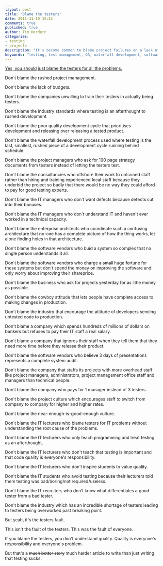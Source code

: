 ```yaml
---
layout: post
title: "Blame the testers"
date: 2011-11-19 19:15
comments: true
published: true
author: Tim Hordern
categories: 
- testing
- projects
description: "It's become common to blame project failures on a lack of testing. There's more to it than that."
keywords: "testing, test management, QA, waterfall development, software project failures, project management, enterprise software development, software industry, computer science education"
---
```


[Yes, you should just blame the testers for all the problems.](http://www.theage.com.au/it-pro/security-it/security-breaches-the-result-of-sloppy-testing-20111109-1n6po.html)

Don't blame the rushed project management.

Don't blame the lack of budgets.

Don't blame the companies unwilling to train their testers in actually being testers.

Don't blame the industry standards where testing is an afterthought to rushed development.

Don't blame the poor quality development cycle that prioritises development and releasing over releasing a tested product.

Don't blame the waterfall development process used where testing is the last, smallest, rushed piece of a development cycle running behind schedule.

Don't blame the project managers who ask for 100 page strategy documents from testers instead of letting the testers test.

Don't blame the consultancies who offshore their work to untrained staff rather than hiring and training experienced local staff because they underbid the project so badly that there would be no way they could afford to pay for good testing experts.

Don't blame the IT managers who don't want defects because defects cut into their bonuses.

Don't blame the IT managers who don't understand IT and haven't ever worked in a technical capacity.

Don't blame the enterprise architects who coordinate such a confusing architecture that no-one has a complete picture of how the thing works, let alone finding holes in that architecture.

Don't blame the software vendors who buid a system so complex that no single person understands it all.

Don't blame the software vendors who charge a ~~small~~ huge fortune for these systems but don't spend the money on improving the software and only worry about improving their shareprice.

Don't blame the business who ask for projects yesterday for as little money as possible.

Don't blame the cowboy attitude that lets people have complete access to making changes in production.

Don't blame the industry that encourage the attitude of developers sending untested code to production.

Don't blame a company which spends hundreds of millions of dollars on bankers but refuses to pay their IT staff a real salary.

Don't blame a company that ignores their staff when they tell them that they need more time before they release their product.

Don't blame the software vendors who believe 3 days of presentations represents a complete system audit.

Don't blame the company that staffs its projects with more overhead staff like project managers, administrators, project management office staff and managers than technical people.

Don't blame the company who pays for 1 manager instead of 3 testers.

Don't blame the project culture which encourages staff to switch from company to company for higher and higher rates.

Don't blame the near-enough-is-good-enough culture.

Don't blame the IT lecturers who blame testers for IT problems without understanding the root cause of the problems.

Don't blame the IT lecturers who only teach programming and treat testing as an afterthought.

Don't blame the IT lecturers who don't teach that testing is important and that code quality is everyone's responsibility.

Don't blame the IT lecturers who don't inspire students to value quality.

Don't blame the IT students who avoid testing because their lecturers told them testing was bad/boring/not required/useless.

Don't blame the IT recruiters who don't know what differentiates a good tester from a bad tester.

Don't blame the industry which has an incredible shortage of testers leading to testers being overworked past breaking point. 

But yeah, it's the testers fault.

This isn't the fault of the testers. This was the fault of everyone.

If you blame the testers, you don't understand quality. Quality is everyone's responsibility and everyone's problem. 

But that's a ~~much better story~~ much harder article to write than just writing that testing sucks.